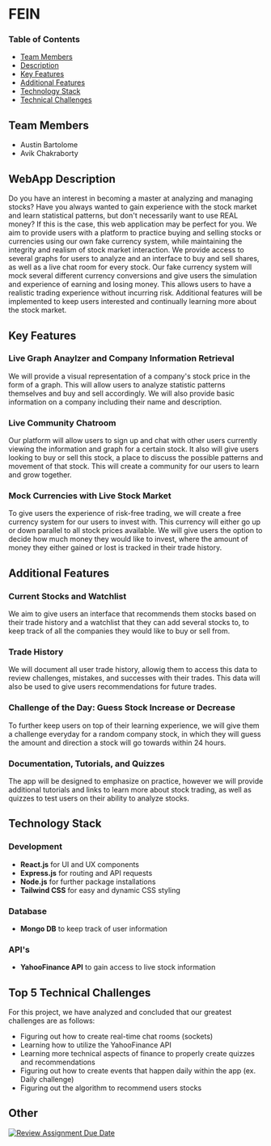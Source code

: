 # FEIN

### Table of Contents
- [Team Members](#team-members)
- [Description](#webapp-description)
- [Key Features](#key-features)
- [Additional Features](#additional-features)
- [Technology Stack](#technology-stack)
- [Technical Challenges](#top-5-technical-challenges)



## Team Members
* Austin Bartolome
* Avik Chakraborty


## WebApp Description
Do you have an interest in becoming a master at analyzing and managing stocks? Have you always wanted to gain experience with the stock market and learn statistical patterns, but don't necessarily want to use REAL money? If this is the case, this web application may be perfect for you. We aim to provide users with a platform to practice buying and selling stocks or currencies using our own fake currency system, while maintaining the integrity and realism of stock market interaction. We provide access to several graphs for users to analyze and an interface to buy and sell shares, as well as a live chat room for every stock. Our fake currency system will mock several different currency conversions and give users the simulation and experience of earning and losing money. This allows users to have a realistic trading experience without incurring risk. Additional features will be implemented to keep users interested and continually learning more about the stock market.

## Key Features

### Live Graph Anaylzer and Company Information Retrieval

We will provide a visual representation of a company's stock price in the form of a graph. This will allow users to analyze statistic patterns themselves and buy and sell accordingly. We will also provide basic information on a company including their name and description.

### Live Community Chatroom

Our platform will allow users to sign up and chat with other users currently viewing the information and graph for a certain stock. It also will give users looking to buy or sell this stock, a place to discuss the possible patterns and movement of that stock. This will create a community for our users to learn and grow together.

### Mock Currencies with Live Stock Market

To give users the experience of risk-free trading, we will create a free currency system for our users to invest with. This currency will either go up or down parallel to all stock prices available. We will give users the option to decide how much money they would like to invest, where the amount of money they either gained or lost is tracked in their trade history. 


## Additional Features

### Current Stocks and Watchlist

We aim to give users an interface that recommends them stocks based on their trade history and a watchlist that they can add several stocks to, to keep track of all the companies they would like to buy or sell from.

### Trade History

We will document all user trade history, allowig them to access this data to review challenges, mistakes, and successes with their trades. This data will also be used to give users recommendations for future trades.

### Challenge of the Day: Guess Stock Increase or Decrease

To further keep users on top of their learning experience, we will give them a challenge everyday for a random company stock, in which they will guess the amount and direction a stock will go towards within 24 hours.

### Documentation, Tutorials, and Quizzes

The app will be designed to emphasize on practice, however we will provide additional tutorials and links to learn more about stock trading, as well as quizzes to test users on their ability to analyze stocks.


## Technology Stack
### Development
* **React.js** for UI and UX components
* **Express.js** for routing and API requests
* **Node.js** for further package installations
* **Tailwind CSS** for easy and dynamic CSS styling

### Database
* **Mongo DB** to keep track of user information

### API's
* **YahooFinance API** to gain access to live stock information


## Top 5 Technical Challenges

For this project, we have analyzed and concluded that our greatest challenges are as follows:

- Figuring out how to create real-time chat rooms (sockets)
- Learning how to utilize the YahooFinance API
- Learning more technical aspects of finance to properly create quizzes and recommendations
- Figuring out how to create events that happen daily within the app (ex. Daily challenge)
- Figuring out the algorithm to recommend users stocks

## Other




[![Review Assignment Due Date](https://classroom.github.com/assets/deadline-readme-button-24ddc0f5d75046c5622901739e7c5dd533143b0c8e959d652212380cedb1ea36.svg)](https://classroom.github.com/a/KRLE_tfD)
